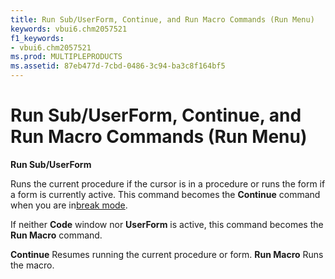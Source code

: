 ```yaml
---
title: Run Sub/UserForm, Continue, and Run Macro Commands (Run Menu)
keywords: vbui6.chm2057521
f1_keywords:
- vbui6.chm2057521
ms.prod: MULTIPLEPRODUCTS
ms.assetid: 87eb477d-7cbd-0486-3c94-ba3c8f164bf5
---
```



# Run Sub/UserForm, Continue, and Run Macro Commands (Run Menu)

 **Run Sub/UserForm**

Runs the current procedure if the cursor is in a procedure or runs the form if a form is currently active. This command becomes the  **Continue** command when you are in[break mode](vbe-glossary.md).

If neither  **Code** window nor **UserForm** is active, this command becomes the **Run Macro** command.

 **Continue**
Resumes running the current procedure or form.
 **Run Macro**
Runs the macro.

